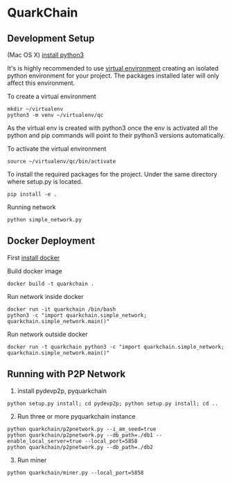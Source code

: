 # QuarkChain

## Development Setup

(Mac OS X) [install python3](http://docs.python-guide.org/en/latest/starting/install3/osx/)

It's is highly recommended to use [virtual environment](https://docs.python.org/3/library/venv.html) creating an isolated python environment for your project.
The packages installed later will only affect this environment.

To create a virtual environment
```
mkdir ~/virtualenv
python3 -m venv ~/virtualenv/qc
```
As the virtual env is created with python3 once the env is activated all the python and pip commands will point to their python3 versions automatically.

To activate the virtual environment
```
source ~/virtualenv/qc/bin/activate
```
To install the required packages for the project. Under the same directory where setup.py is located.
```
pip install -e .
```

Running network
```
python simple_network.py
```

## Docker Deployment
First [install docker](https://docs.docker.com/install/linux/docker-ce/ubuntu/)

Build docker image
```
docker build -t quarkchain .
```

Run network inside docker
```
docker run -it quarkchain /bin/bash
python3 -c "import quarkchain.simple_network; quarkchain.simple_network.main()"
```

Run network outside docker
```
docker run -t quarkchain python3 -c "import quarkchain.simple_network; quarkchain.simple_network.main()"
```

## Running with P2P Network

1. install pydevp2p, pyquarkchain
```
python setup.py install; cd pydevp2p; python setup.py install; cd ..
```
2. Run three or more pyquarkchain instance
```
python quarkchain/p2pnetwork.py --i_am_seed=true
python quarkchain/p2pnetwork.py --db_path=./db1 --enable_local_server=true --local_port=5858
python quarkchain/p2pnetwork.py --db_path=./db2
```
3. Run miner
```
python quarkchain/miner.py --local_port=5858
```
